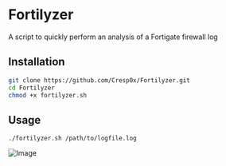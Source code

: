 # Fortilyzer
A script to quickly perform an analysis of a Fortigate firewall log

## Installation
```bash
git clone https://github.com/Cresp0x/Fortilyzer.git
cd Fortilyzer
chmod +x fortilyzer.sh
```

## Usage 
```
./fortilyzer.sh /path/to/logfile.log
```

![Image](https://github.com/user-attachments/assets/2e214f2b-f678-4c04-a577-37579c3c7b9a)
